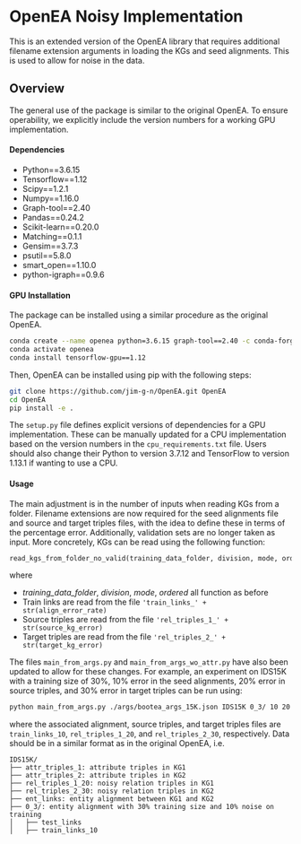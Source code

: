 # OpenEA Noisy Implementation

This is an extended version of the OpenEA library that requires additional filename extension arguments in loading the KGs and seed alignments. This is used to allow for noise in the data. 

## Overview

The general use of the package is similar to the original OpenEA. To ensure operability, we explicitly include the version numbers for a working GPU implementation. 

#### Dependencies
* Python==3.6.15
* Tensorflow==1.12
* Scipy==1.2.1 
* Numpy==1.16.0
* Graph-tool==2.40
* Pandas==0.24.2
* Scikit-learn==0.20.0
* Matching==0.1.1
* Gensim==3.7.3
* psutil==5.8.0
* smart_open==1.10.0
* python-igraph==0.9.6

#### GPU Installation
The package can be installed using a similar procedure as the original OpenEA.
```bash
conda create --name openea python=3.6.15 graph-tool==2.40 -c conda-forge
conda activate openea
conda install tensorflow-gpu==1.12
```

Then, OpenEA can be installed using pip with the following steps:

```bash
git clone https://github.com/jim-g-n/OpenEA.git OpenEA
cd OpenEA
pip install -e .
```
The `setup.py` file defines explicit versions of dependencies for a GPU implementation. These can be manually updated for a CPU implementation based on the version numbers in the `cpu_requirements.txt` file. Users should also change their Python to version 3.7.12 and TensorFlow to version 1.13.1 if wanting to use a CPU.

#### Usage
The main adjustment is in the number of inputs when reading KGs from a folder. Filename extensions are now required for the seed alignments file and source and target triples files, with the idea to define these in terms of the percentage error. Additionally, validation sets are no longer taken as input. More concretely, KGs can be read using the following function:

```python
read_kgs_from_folder_no_valid(training_data_folder, division, mode, ordered, align_error_rate, source_kg_error, target_kg_error, remove_unlinked=False)
```

where
 * _training_data_folder_, _division_, _mode_, _ordered_ all function as before
 * Train links are read from the file `'train_links_' + str(align_error_rate)`
 * Source triples are read from the file `'rel_triples_1_' + str(source_kg_error)`
 * Target triples are read from the file `'rel_triples_2_' + str(target_kg_error)`

The files `main_from_args.py` and `main_from_args_wo_attr.py` have also been updated to allow for these changes. For example, an experiment on IDS15K with a training size of 30%, 10% error in the seed alignments, 20% error in source triples, and 30% error in target triples can be run using:

```bash
python main_from_args.py ./args/bootea_args_15K.json IDS15K 0_3/ 10 20 30
```

where the associated alignment, source triples, and target triples files are `train_links_10`, `rel_triples_1_20`, and `rel_triples_2_30`, respectively. Data should be in a similar format as in the original OpenEA, i.e.
```
IDS15K/
├── attr_triples_1: attribute triples in KG1
├── attr_triples_2: attribute triples in KG2
├── rel_triples_1_20: noisy relation triples in KG1
├── rel_triples_2_30: noisy relation triples in KG2
├── ent_links: entity alignment between KG1 and KG2
├── 0_3/: entity alignment with 30% training size and 10% noise on training
│   ├── test_links
│   ├── train_links_10
```
